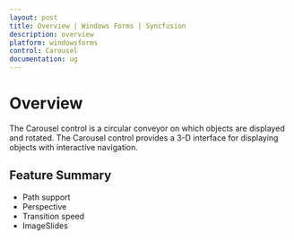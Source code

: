 ```yaml
---
layout: post
title: Overview | Windows Forms | Syncfusion
description: overview
platform: windowsforms
control: Carousel
documentation: ug
---
```


# Overview

The Carousel control is a circular conveyor on which objects are displayed and rotated. The Carousel control provides a 3-D interface for displaying objects with interactive navigation.

## Feature Summary

* Path support
* Perspective
* Transition speed
* ImageSlides
